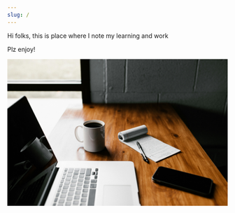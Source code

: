 ```yaml
---
slug: /
---
```


Hi folks, this is place where I note my learning and work

Plz enjoy!

![Alt text](./img/1.jpg)